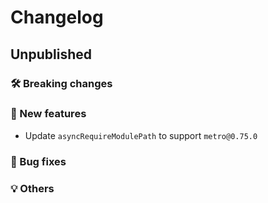 # Changelog

## Unpublished

### 🛠 Breaking changes

### 🎉 New features

- Update `asyncRequireModulePath` to support `metro@0.75.0`

### 🐛 Bug fixes

### 💡 Others
